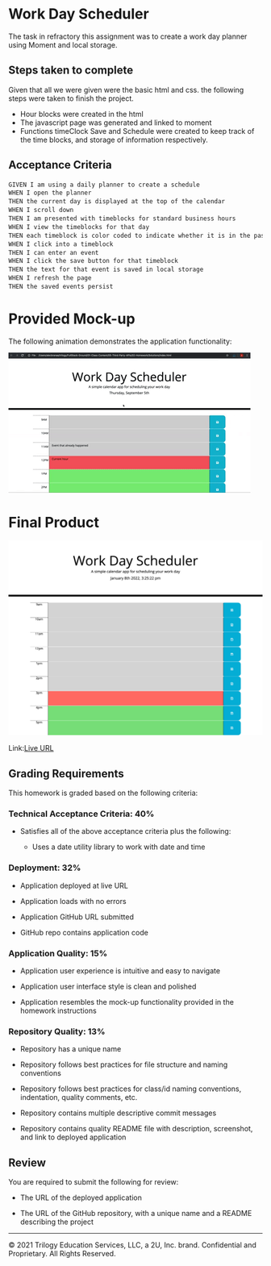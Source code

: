 # Work Day Scheduler

The task in refractory this assignment was to create a work day planner using Moment and local storage. 


## Steps taken to complete

Given that all we were given were the basic html and css. the following steps were taken to finish the project.

- Hour blocks were created in the html
- The javascript page was generated and linked to moment
- Functions timeClock Save and Schedule were created to keep track of the time blocks, and storage of information respectively.



## Acceptance Criteria

```md
GIVEN I am using a daily planner to create a schedule
WHEN I open the planner
THEN the current day is displayed at the top of the calendar
WHEN I scroll down
THEN I am presented with timeblocks for standard business hours
WHEN I view the timeblocks for that day
THEN each timeblock is color coded to indicate whether it is in the past, present, or future
WHEN I click into a timeblock
THEN I can enter an event
WHEN I click the save button for that timeblock
THEN the text for that event is saved in local storage
WHEN I refresh the page
THEN the saved events persist
```
# Provided Mock-up
The following animation demonstrates the application functionality:

![A user clicks on slots on the color-coded calendar and edits the events.](./Assets/05-third-party-apis-homework-demo.gif)

# Final Product

![Project mock-up image.](./Assets/dayPlanner.png)

Link:[Live URL](https://jeromemcc.github.io/Web-Planner/)

## Grading Requirements

This homework is graded based on the following criteria: 

### Technical Acceptance Criteria: 40%

* Satisfies all of the above acceptance criteria plus the following:

  * Uses a date utility library to work with date and time

### Deployment: 32%

* Application deployed at live URL

* Application loads with no errors

* Application GitHub URL submitted

* GitHub repo contains application code

### Application Quality: 15%

* Application user experience is intuitive and easy to navigate

* Application user interface style is clean and polished

* Application resembles the mock-up functionality provided in the homework instructions

### Repository Quality: 13%

* Repository has a unique name

* Repository follows best practices for file structure and naming conventions

* Repository follows best practices for class/id naming conventions, indentation, quality comments, etc.

* Repository contains multiple descriptive commit messages

* Repository contains quality README file with description, screenshot, and link to deployed application

## Review

You are required to submit the following for review:

* The URL of the deployed application

* The URL of the GitHub repository, with a unique name and a README describing the project

- - -
© 2021 Trilogy Education Services, LLC, a 2U, Inc. brand. Confidential and Proprietary. All Rights Reserved.
